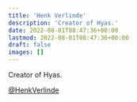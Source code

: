 ```yaml
---
title: 'Henk Verlinde'
description: 'Creator of Hyas.'
date: 2022-08-01T08:47:36+00:00
lastmod: 2022-08-01T08:47:36+00:00
draft: false
images: []
---
```


Creator of Hyas.

[@HenkVerlinde](https://twitter.com/henkverlinde)
